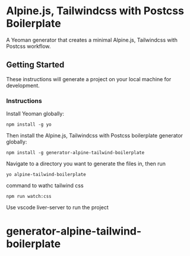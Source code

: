 # Alpine.js, Tailwindcss with Postcss Boilerplate

A Yeoman generator that creates a minimal Alpine.js, Tailwindcss with Postcss workflow.

## Getting Started

These instructions will generate a project on your local machine for development.

### Instructions

Install Yeoman globally:

    npm install -g yo

Then install the Alpine.js, Tailwindcss with Postcss boilerplate generator globally:

    npm install -g generator-alpine-tailwind-boilerplate

Navigate to a directory you want to generate the files in, then run

    yo alpine-tailwind-boilerplate

command to wathc tailwind css

    npm run watch:css

Use vscode liver-server to run the project

# generator-alpine-tailwind-boilerplate
